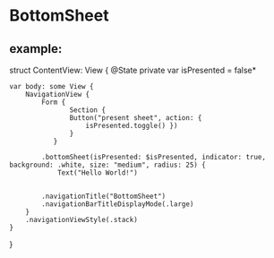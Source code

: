 # BottomSheet

## example:
 struct ContentView: View {
    @State private var isPresented = false*
    
    var body: some View {
        NavigationView {
            Form {
                   Section {
                   Button("present sheet", action: {
                       isPresented.toggle() })
                   }
               }
            
            .bottomSheet(isPresented: $isPresented, indicator: true, background: .white, size: "medium", radius: 25) {
                Text("Hello World!")
            
        
            .navigationTitle("BottomSheet")
            .navigationBarTitleDisplayMode(.large)
        }
        .navigationViewStyle(.stack)
    }
}
